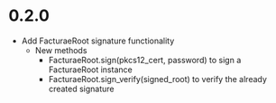 # 0.2.0
- Add FacturaeRoot signature functionality
  - New methods
    - FacturaeRoot.sign(pkcs12_cert, password) to sign a FacturaeRoot instance
    - FacturaeRoot.sign_verify(signed_root) to verify the already created signature
